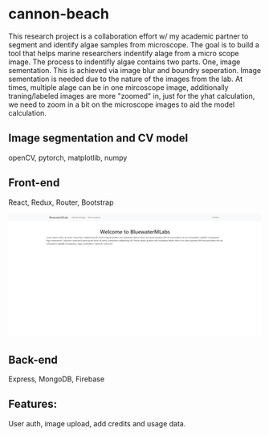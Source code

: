 # cannon-beach
This research project is a collaboration effort w/ my academic partner to segment and identify algae samples from microscope. The goal is to build a tool that helps marine researchers indentify alage from a micro scope image. The process to indentifly algae contains two parts. One, image sementation. This is achieved via image blur and boundry seperation. Image sementation is needed due to the nature of the images from the lab. At times, multiple alage can be in one mircoscope image, additionally traning/labeled images are more "zoomed" in, just for the yhat calculation, we need to zoom in a bit on the microscope images to aid the model calculation. 

## Image segmentation and CV model
openCV, pytorch, matplotlib, numpy


## Front-end
React, Redux, Router, Bootstrap

![Home](webappImage/home.PNG)

## Back-end
Express, MongoDB, Firebase

## Features:
User auth, image upload, add credits and usage data.


